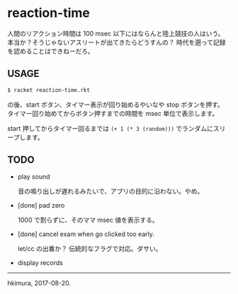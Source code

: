 # reaction-time

人間のリアクション時間は 100 msec 以下にはならんと陸上競技の人はいう。
本当か？そうじゃないアスリートが出てきたらどうすんの？
時代を遡って記録を認めることはできねーだろ。

## USAGE

```sh
$ racket reaction-time.rkt
```

の後、start ボタン、タイマー表示が回り始めるやいなや stop ボタンを押す。
タイマー回り始めてからボタン押すまでの時間を msec 単位で表示します。

start 押してからタイマー回るまでは
`(+ 1 (* 3 (random)))`
でランダムにスリープします。


## TODO

* play sound

  音の鳴り出しが遅れるみたいで、アプリの目的に沿わない。やめ。

* [done] pad zero

  1000 で割らずに、そのママ msec 値を表示する。

* [done] cancel exam when go clicked too early.

  let/cc の出番か？
  伝統的なフラグで対応。ダサい。

* display records

---
hkimura, 2017-08-20.
